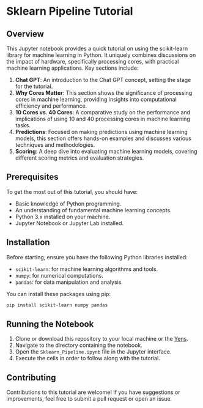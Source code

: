 # Sklearn Pipeline Tutorial

## Overview
This Jupyter notebook provides a quick tutorial on using the scikit-learn library for machine learning in Python. It uniquely combines discussions on the impact of hardware, specifically processing cores, with practical machine learning applications. Key sections include:

1. **Chat GPT**: An introduction to the Chat GPT concept, setting the stage for the tutorial.
2. **Why Cores Matter**: This section shows the significance of processing cores in machine learning, providing insights into computational efficiency and performance.
3. **10 Cores vs. 40 Cores**: A comparative study on the performance and implications of using 10 and 40 processing cores in machine learning tasks.
4. **Predictions**: Focused on making predictions using machine learning models, this section offers hands-on examples and discusses various techniques and methodologies.
5. **Scoring**: A deep dive into evaluating machine learning models, covering different scoring metrics and evaluation strategies.

## Prerequisites
To get the most out of this tutorial, you should have:
- Basic knowledge of Python programming.
- An understanding of fundamental machine learning concepts.
- Python 3.x installed on your machine.
- Jupyter Notebook or Jupyter Lab installed.

## Installation
Before starting, ensure you have the following Python libraries installed:
- `scikit-learn`: for machine learning algorithms and tools.
- `numpy`: for numerical computations.
- `pandas`: for data manipulation and analysis.

You can install these packages using pip:
```bash
pip install scikit-learn numpy pandas
```

## Running the Notebook
1. Clone or download this repository to your local machine or the [Yens](https://rcpedia.stanford.edu/yen/webBasedCompute.html).
2. Navigate to the directory containing the notebook.
3. Open the `Sklearn_Pipeline.ipynb` file in the Jupyter interface.
4. Execute the cells in order to follow along with the tutorial.

## Contributing
Contributions to this tutorial are welcome! If you have suggestions or improvements, feel free to submit a pull request or open an issue.
